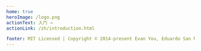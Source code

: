 ```yaml
---
home: true
heroImage: /logo.png
actionText: 入门 →
actionLink: /zh/introduction.html

footer: MIT Licensed | Copyright © 2014-present Evan You, Eduardo San Martin Morote
---
```

